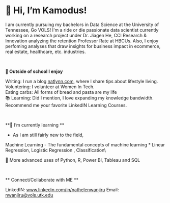 # 👋 Hi, I’m Kamodus!

I am currently pursuing my bachelors in Data Science at the University of Tennessee, Go VOLS! I'm a ride or die passionate data scientist currently working on a research project under Dr. Jiagen He, CCI Research & Innovation analyzing the retention Professor Rate at HBCUs. Also, I enjoy perfoming analyses that draw insights for business impact in ecommerce, real estate, healthcare, etc. industries.  

<p>&nbsp;</p> 

**👀 Outside of school I enjoy**

Writing: I run a blog [natlynn.com](https://natlynn.com), where I share tips about lifestyle living.\
Voluntering: I volunteer at Women In Tech. \
Eating carbs: All forms of bread and pasta are my life\
📚 Learning: Did I mention, I love expanding my knowledge bandwidth. Recommend me your favorite LinkedIN Learning Courses. 
  <p>&nbsp;</p>
  

**🌱 I’m currently learning **
- As I am still fairly new to the field, 

Machine Learning - The fundamental concepts of machine learning * Linear Regression, Logistic Regression , Classification\

🔧 More advanced uses of Python, R, Power BI, Tableau and SQL  
<p>&nbsp;</p>  

** Connect/Collaborate with ME **

LinkedIN: www.linkedin.com/in/nathelenwanjiru
Email: nwanjiru@vols.utk.edu

<!---
Kamoundos is a ✨ special ✨ repository because its `README.md` (this file) appears on your GitHub profile.
You can click the Preview link to take a look at your changes.
--->
